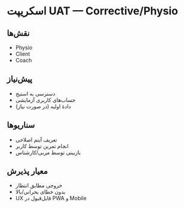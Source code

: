 # اسکریپت UAT — Corrective/Physio

## نقش‌ها
- Physio
- Client
- Coach

## پیش‌نیاز
- دسترسی به استیج
- حساب‌های کاربری آزمایشی
- دادهٔ اولیه (در صورت نیاز)

## سناریوها
- تعریف آیتم اصلاحی
- انجام تمرین توسط کاربر
- بازبینی توسط مربی/کارشناس

## معیار پذیرش
- خروجی مطابق انتظار
- بدون خطای بحرانی/بالا
- UX قابل‌قبول در PWA و Mobile
